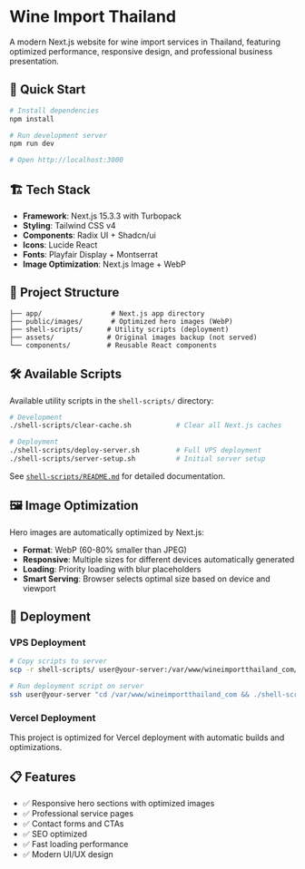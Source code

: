 # Wine Import Thailand

A modern Next.js website for wine import services in Thailand, featuring optimized performance, responsive design, and professional business presentation.

## 🚀 Quick Start

```bash
# Install dependencies
npm install

# Run development server
npm run dev

# Open http://localhost:3000
```

## 🏗️ Tech Stack

- **Framework**: Next.js 15.3.3 with Turbopack
- **Styling**: Tailwind CSS v4
- **Components**: Radix UI + Shadcn/ui
- **Icons**: Lucide React
- **Fonts**: Playfair Display + Montserrat
- **Image Optimization**: Next.js Image + WebP

## 📁 Project Structure

```
├── app/                 # Next.js app directory
├── public/images/       # Optimized hero images (WebP)
├── shell-scripts/      # Utility scripts (deployment)
├── assets/             # Original images backup (not served)
└── components/         # Reusable React components
```

## 🛠️ Available Scripts

Available utility scripts in the `shell-scripts/` directory:

```bash
# Development
./shell-scripts/clear-cache.sh           # Clear all Next.js caches

# Deployment  
./shell-scripts/deploy-server.sh         # Full VPS deployment
./shell-scripts/server-setup.sh          # Initial server setup
```

See [`shell-scripts/README.md`](./shell-scripts/README.md) for detailed documentation.

## 🖼️ Image Optimization

Hero images are automatically optimized by Next.js:
- **Format**: WebP (60-80% smaller than JPEG)
- **Responsive**: Multiple sizes for different devices automatically generated
- **Loading**: Priority loading with blur placeholders
- **Smart Serving**: Browser selects optimal size based on device and viewport

## 🚀 Deployment

### VPS Deployment
```bash
# Copy scripts to server
scp -r shell-scripts/ user@your-server:/var/www/wineimportthailand_com/

# Run deployment script on server
ssh user@your-server "cd /var/www/wineimportthailand_com && ./shell-scripts/deploy-server.sh"
```

### Vercel Deployment
This project is optimized for Vercel deployment with automatic builds and optimizations.

## 📋 Features

- ✅ Responsive hero sections with optimized images
- ✅ Professional service pages
- ✅ Contact forms and CTAs
- ✅ SEO optimized
- ✅ Fast loading performance
- ✅ Modern UI/UX design
